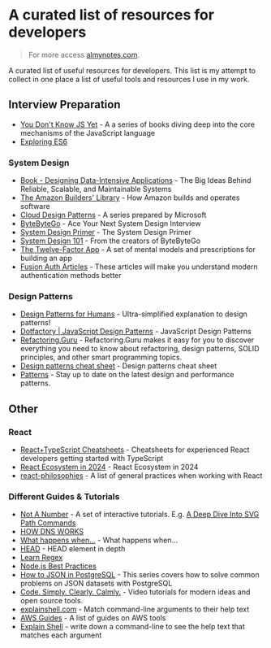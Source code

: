 # A curated list of resources for developers

> For more access [almynotes.com](https://almynotes.com).

A curated list of useful resources for developers. This list is my attempt to collect in one place a list of useful tools and resources I use in my work.

## Interview Preparation
- [You Don't Know JS Yet](https://github.com/getify/You-Dont-Know-JS) - A a series of books diving deep into the core mechanisms of the JavaScript language
- [Exploring ES6](https://exploringjs.com/es6/index.html)
### System Design
- [Book - Designing Data-Intensive Applications](https://www.amazon.com/Designing-Data-Intensive-Applications-Reliable-Maintainable/dp/1449373321) - The Big Ideas Behind Reliable, Scalable, and Maintainable Systems
- [The Amazon Builders' Library](https://aws.amazon.com/builders-library/?cards-body.sort-by=item.additionalFields.sortDate&cards-body.sort-order=desc&awsf.filter-content-category=*all&awsf.filter-content-type=*all&awsf.filter-content-level=*all&awsm.page-cards-body=1) - How Amazon builds and operates software
- [Cloud Design Patterns](https://learn.microsoft.com/en-us/azure/architecture/patterns/) - A series prepared by Microsoft
- [ByteByteGo](https://bytebytego.com/) - Ace Your Next System Design Interview
- [System Design Primer](https://github.com/donnemartin/system-design-primer#latency-numbers-every-programmer-should-know) - The System Design Primer
- [System Design 101](https://github.com/ByteByteGoHq/system-design-101) - From the creators of ByteByteGo
- [The Twelve-Factor App](https://12factor.net/) - A set of mental models and prescriptions for building an app
- [Fusion Auth Articles](https://fusionauth.io/articles/) - These articles will make you understand modern authentication methods better

### Design Patterns
- [Design Patterns for Humans](https://github.com/kamranahmedse/design-patterns-for-humans) - Ultra-simplified explanation to design patterns!
- [Dotfactory \| JavaScript Design Patterns](https://www.dofactory.com/javascript/design-patterns) - JavaScript Design Patterns
- [Refactoring.Guru](https://refactoring.guru) - Refactoring.Guru makes it easy for you to discover everything you need to know about refactoring, design patterns, SOLID principles, and other smart programming topics.
- [Design patterns cheat sheet](https://sourcemaking.com/) - Design patterns cheat sheet
- [Patterns](https://www.patterns.dev/posts/) - Stay up to date on the latest design and performance patterns.

## Other
### React
- [React+TypeScript Cheatsheets](https://github.com/typescript-cheatsheets/react) - Cheatsheets for experienced React developers getting started with TypeScript
- [React Ecosystem in 2024](https://dev.to/avinashvagh/react-ecosystem-in-2024-418k) - React Ecosystem in 2024
- [react-philosophies](https://github.com/mithi/react-philosophies) - A list of general practices when working with React

### Different Guides & Tutorials
- [Not A Number](https://www.nan.fyi) - A set of interactive tutorials. E.g. [A Deep Dive Into SVG Path Commands](https://www.nan.fyi/svg-paths/challenge)
- [HOW DNS WORKS](https://howdns.works/)
- [What happens when...](https://github.com/alex/what-happens-when) - What happens when...
- [HEAD](https://github.com/joshbuchea/HEAD) - HEAD element in depth
- [Learn Regex](https://github.com/ziishaned/learn-regex)
- [Node.js Best Practices](https://github.com/goldbergyoni/nodebestpractices)
- [How to JSON in PostgreSQL](https://ftisiot.net/postgresqljson/main/) - This series covers how to solve common problems on JSON datasets with PostgreSQL
- [Code. Simply. Clearly. Calmly.](https://calmcode.io/) - Video tutorials for modern ideas and open source tools.
- [explainshell.com](https://github.com/idank/explainshell) - Match command-line arguments to their help text
- [AWS Guides](https://github.com/open-guides/og-aws) - A list of guides on AWS tools
- [Explain Shell](https://explainshell.com/) - write down a command-line to see the help text that matches each argument